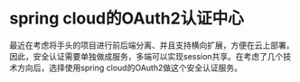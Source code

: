 # spring cloud的OAuth2认证中心

最近在考虑将手头的项目进行前后端分离、并且支持横向扩展，方便在云上部署。因此，安全认证需要单独做成服务，多端可以实现session共享。在考虑了几个技术方向后，选择使用spring cloud的OAuth2做这个安全认证服务。

